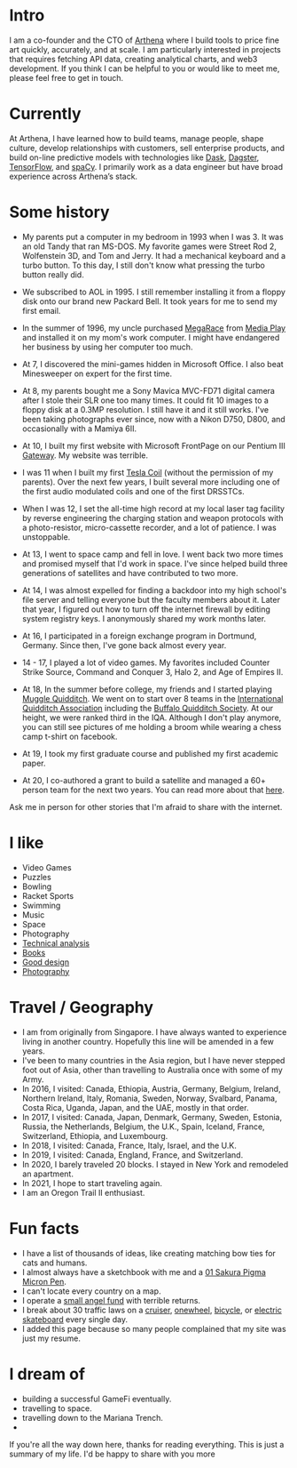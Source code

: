 
# Intro

I am a co-founder and the CTO of [Arthena](https://arthena.com) where I build tools to price fine art quickly, accurately, and at scale. I am particularly interested in projects that requires fetching API data, creating analytical charts, and web3 development. If you think I can be helpful to you or would like to meet me, please feel free to get in touch.

# Currently

At Arthena, I have learned how to build teams, manage people, shape culture, develop relationships with customers, sell enterprise products, and build on-line predictive models with technologies like [Dask](https://dask.org/), [Dagster](https://dagster.io/), [TensorFlow](https://www.tensorflow.org/), and [spaCy](https://spacy.io/). I primarily work as a data engineer but have broad experience across Arthena’s stack.

# Some history

- My parents put a computer in my bedroom in 1993 when I was 3. It was an old Tandy that ran MS-DOS. My favorite games were Street Rod 2, Wolfenstein 3D, and Tom and Jerry. It had a mechanical keyboard and a turbo button. To this day, I still don't know what pressing the turbo button really did.

- We subscribed to AOL in 1995. I still remember installing it from a floppy disk onto our brand new Packard Bell. It took years for me to send my first email.

- In the summer of 1996, my uncle purchased [MegaRace](https://en.wikipedia.org/wiki/MegaRace) from [Media Play](https://en.wikipedia.org/wiki/Media_Play) and installed it on my mom's work computer. I might have endangered her business by using her computer too much.

- At 7, I discovered the mini-games hidden in Microsoft Office. I also beat Minesweeper on expert for the first time.

- At 8, my parents bought me a Sony Mavica MVC-FD71 digital camera after I stole their SLR one too many times. It could fit 10 images to a floppy disk at a 0.3MP resolution. I still have it and it still works. I've been taking photographs ever since, now with a Nikon D750, D800, and occasionally with a Mamiya 6II.

- At 10, I built my first website with Microsoft FrontPage on our Pentium III [Gateway](https://en.wikipedia.org/wiki/Gateway,_Inc.). My website was terrible.

- I was 11 when I built my first [Tesla Coil](https://en.wikipedia.org/wiki/Tesla_coil) (without the permission of my parents). Over the next few years, I built several more including one of the first audio modulated coils and one of the first DRSSTCs.

- When I was 12, I set the all-time high record at my local laser tag facility by reverse engineering the charging station and weapon protocols with a photo-resistor, micro-cassette recorder, and a lot of patience. I was unstoppable.

- At 13, I went to space camp and fell in love. I went back two more times and promised myself that I'd work in space. I've since helped build three generations of satellites and have contributed to two more.

- At 14, I was almost expelled for finding a backdoor into my high school's file server and telling everyone but the faculty members about it. Later that year, I figured out how to turn off the internet firewall by editing system registry keys. I anonymously shared my work months later.

- At 16, I participated in a foreign exchange program in Dortmund, Germany. Since then, I've gone back almost every year.

- 14 - 17, I played a lot of video games. My favorites included Counter Strike Source, Command and Conquer 3, Halo 2, and Age of Empires II.

- At 18, In the summer before college, my friends and I started playing [Muggle Quidditch](https://en.wikipedia.org/wiki/Quidditch_(sport)). We went on to start over 8 teams in the [International Quidditch Association](https://en.wikipedia.org/wiki/International_Quidditch_Association) including the [Buffalo Quidditch Society](https://www.facebook.com/buffaloquidditch/). At our height, we were ranked third in the IQA. Although I don't play anymore, you can still see pictures of me holding a broom while wearing a chess camp t-shirt on facebook.

- At 19, I took my first graduate course and published my first academic paper.

- At 20, I co-authored a grant to build a satellite and managed a 60+ person team for the next two years. You can read more about that [here](https://ubnl.space/glados/).

Ask me in person for other stories that I'm afraid to share with the internet.

# I like

- Video Games
- Puzzles
- Bowling 
- Racket Sports
- Swimming
- Music
- Space
- Photography
- [Technical analysis](https://medium.com/@cryptostaker)
- [Books](https://www.goodreads.com/mdangelo)
- [Good design](/)
- [Photography](https://instagram.com/dangelosaurus)

# Travel / Geography

- I am from originally from Singapore. I have always wanted to experience living in another country. Hopefully this line will be amended in a few years.
- I've been to many countries in the Asia region, but I have never stepped foot out of Asia, other than travelling to Australia once with some of my Army.
- In 2016, I visited: Canada, Ethiopia, Austria, Germany, Belgium, Ireland, Northern Ireland, Italy, Romania, Sweden, Norway, Svalbard, Panama, Costa Rica, Uganda, Japan, and the UAE, mostly in that order.
- In 2017, I visited: Canada, Japan, Denmark, Germany, Sweden, Estonia, Russia, the Netherlands, Belgium, the U.K., Spain, Iceland, France, Switzerland, Ethiopia, and Luxembourg.
- In 2018, I visited: Canada, France, Italy, Israel, and the U.K.
- In 2019, I visited: Canada, England, France, and Switzerland.
- In 2020, I barely traveled 20 blocks. I stayed in New York and remodeled an apartment.
- In 2021, I hope to start traveling again.
- I am an Oregon Trail II enthusiast.

# Fun facts

- I have a list of thousands of ideas, like creating matching bow ties for cats and humans.
- I almost always have a sketchbook with me and a [01 Sakura Pigma Micron Pen](https://www.sakuraofamerica.com/product/pigma-micron/).
- I can't locate every country on a map.
- I operate a [small angel fund](http://skepticalinvestments.biz/) with terrible returns.
- I break about 30 traffic laws on a [cruiser](https://landyachtz.com/boards/cruiser/), [onewheel](https://onewheel.com/products/xr), [bicycle](https://www.citibikenyc.com/), or [electric skateboard](https://boostedusa.com/collections/electric-skateboards/products/boosted-mini-x) every single day.
- I added this page because so many people complained that my site was just my resume.

# I dream of

- building a successful GameFi eventually.
- travelling to space.
- travelling down to the Mariana Trench.
- 

If you're all the way down here, thanks for reading everything. This is just a summary of my life. I'd be happy to share with you more
